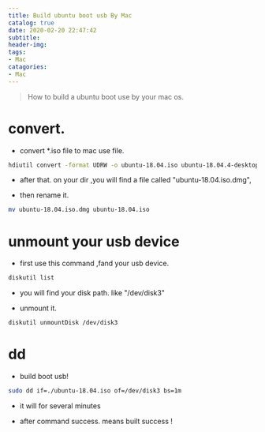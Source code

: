 ```yaml
---
title: Build ubuntu boot usb By Mac
catalog: true
date: 2020-02-20 22:47:42
subtitle:
header-img:
tags:
- Mac
catagories:
- Mac
---
```


> How to build a ubuntu boot use by your mac os.

# convert.
* convert *.iso file to mac use file.

```bash
hdiutil convert -format UDRW -o ubuntu-18.04.iso ubuntu-18.04.4-desktop-amd64.iso
```

* after that. on your dir ,you will find a file called "ubuntu-18.04.iso.dmg",

* then rename it.

```bash
mv ubuntu-18.04.iso.dmg ubuntu-18.04.iso
```

# unmount your usb device

* first use this command ,fand your usb device.

```bash
diskutil list
```

* you will find your disk path. like "/dev/disk3"

* unmount it.
```bash
diskutil unmountDisk /dev/disk3
```

# dd 
* build boot usb!

```bash
sudo dd if=./ubuntu-18.04.iso of=/dev/disk3 bs=1m
```

* it will for several minutes

* after command success.  means built success !